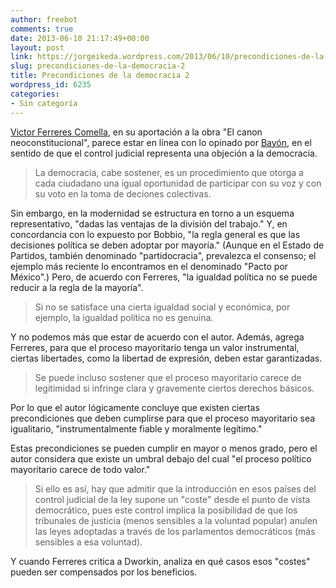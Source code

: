 ```yaml
---
author: freebot
comments: true
date: 2013-06-10 21:17:49+00:00
layout: post
link: https://jorgeikeda.wordpress.com/2013/06/10/precondiciones-de-la-democracia-2/
slug: precondiciones-de-la-democracia-2
title: Precondiciones de la democracia 2
wordpress_id: 6235
categories:
- Sin categoría
---
```


[Victor Ferreres Comella](http://www.jorgeikeda.com/wordpress/?p=4798), en su aportación a la obra "El canon neoconstitucional", parece estar en línea con lo opinado por [Bayón](http://www.jorgeikeda.com/wordpress/?p=4631), en el sentido de que el control judicial representa una objeción a la democracia.




<blockquote>La democracia, cabe sostener, es un procedimiento que otorga a cada ciudadano una igual oportunidad de participar con su voz y con su voto en la toma de deciones colectivas.</blockquote>



Sin embargo, en la modernidad se estructura en torno a un esquema representativo, "dadas las ventajas de la división del trabajo." Y, en concordancia con lo expuesto por Bobbio, "la regla general es que las decisiones política se deben adoptar por mayoría." (Aunque en el Estado de Partidos, también denominado "partidocracia", prevalezca el consenso; el ejemplo más reciente lo encontramos en el denominado "Pacto por México".) 
Pero, de acuerdo con Ferreres, "la igualdad política no se puede reducir a la regla de la mayoría". 




<blockquote>Si no se satisface una cierta igualdad social y económica, por ejemplo, la igualdad política no es genuina.</blockquote>



Y no podemos más que estar de acuerdo con el autor. Además, agrega Ferreres, para que el proceso mayoritario tenga un valor instrumental, ciertas libertades, como la libertad de expresión, deben estar garantizadas. 





<blockquote>Se puede incluso sostener que el proceso mayoritario carece de legitimidad si infringe clara y gravemente ciertos derechos básicos.</blockquote>



Por lo que el autor lógicamente concluye que existen ciertas precondiciones que deben cumplirse para que el proceso mayoritario sea igualitario, "instrumentalmente fiable y moralmente legítimo." 


Estas precondiciones se pueden cumplir en mayor o menos grado, pero el autor considera que existe un umbral debajo del cual "el proceso político mayoritario carece de todo valor."





<blockquote>Si ello es así, hay que admitir que la introducción en esos países del control judicial de la ley supone un "coste" desde el punto de vista democrático, pues este control implica la posibilidad de que los tribunales de justicia (menos sensibles a la voluntad popular) anulen las leyes adoptadas a través de los parlamentos democráticos (más sensibles a esa voluntad).</blockquote>



Y cuando Ferreres critica a Dworkin, analiza en qué casos esos "costes" pueden ser compensados por los beneficios.

